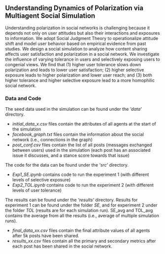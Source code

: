 ## Understanding Dynamics of Polarization via Multiagent Social Simulation

Understanding polarization in social networks is challenging because it depends not only on user attitudes but also their interactions and exposures to information. We adopt Social Judgment Theory to operationalize attitude shift and model user behavior based on empirical evidence from past studies. We design a social simulation to analyze how content sharing affects user satisfaction and polarization in a social network. We investigate the influence of varying tolerance in users and selectively exposing users to congenial views. We find that (1) higher user tolerance slows down polarization and leads to lower user satisfaction; (2) higher selective exposure leads to higher polarization and lower user reach; and (3) both higher tolerance and higher selective exposure lead to a more homophilic social network.

### Data and Code

The seed data used in the simulation can be found under the *'data'* directory. 
- *initial_data_x.csv* files contain the attributes of all agents at the start of the simulation
- *facebook_graph.txt* files contain the information about the social network (i.e., connections in the graph)
- *post_conf.csv* files contain the list of all posts (messages exchanged between users) used in the simulation (each post has an associated issue it discusses, and a stance score towards that issue)

The code for the data can be found under the *'src'* directory.
- *Exp1_SE.ipynb* contains code to run the experiment 1 (with different levels of selective exposure)
- *Exp2_TOL.ipynb* contains code to run the experiment 2 (with different levels of user tolerance)

The results can be found under the *'results'* directory. Results for experiment 1 can be found under the folder *SE*, and for experiment 2 under the folder *TOL* (results are for each simulation run). SE_avg and TOL_avg contains the average from all the results (i.e., average of multiple simulation runs). 
- *final_data_xx.csv* files contain the final attribute values of all agents after 5k posts have been shared.
- *results_xx.csv* files contain all the primary and secondary metrics after each post has been shared in the social network.
